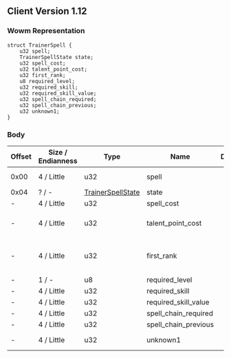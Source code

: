 ## Client Version 1.12

### Wowm Representation
```rust,ignore
struct TrainerSpell {
    u32 spell;
    TrainerSpellState state;
    u32 spell_cost;
    u32 talent_point_cost;
    u32 first_rank;
    u8 required_level;
    u32 required_skill;
    u32 required_skill_value;
    u32 spell_chain_required;
    u32 spell_chain_previous;
    u32 unknown1;
}
```
### Body
| Offset | Size / Endianness | Type | Name | Description | Comment |
| ------ | ----------------- | ---- | ---- | ----------- | ------- |
| 0x00 | 4 / Little | u32 | spell |  | cmangos: learned spell (or cast-spell in profession case) |
| 0x04 | ? / - | [TrainerSpellState](trainerspellstate.md) | state |  |  |
| - | 4 / Little | u32 | spell_cost |  |  |
| - | 4 / Little | u32 | talent_point_cost |  | cmangos: spells don't cost talent points<br/>cmangos: set to 0 |
| - | 4 / Little | u32 | first_rank |  | cmangos: must be equal prev. field to have learn button in enabled state<br/>cmangos: 1 for true 0 for false |
| - | 1 / - | u8 | required_level |  |  |
| - | 4 / Little | u32 | required_skill |  |  |
| - | 4 / Little | u32 | required_skill_value |  |  |
| - | 4 / Little | u32 | spell_chain_required |  |  |
| - | 4 / Little | u32 | spell_chain_previous |  |  |
| - | 4 / Little | u32 | unknown1 |  | cmangos/vmangos/mangoszero: all set 0 |
